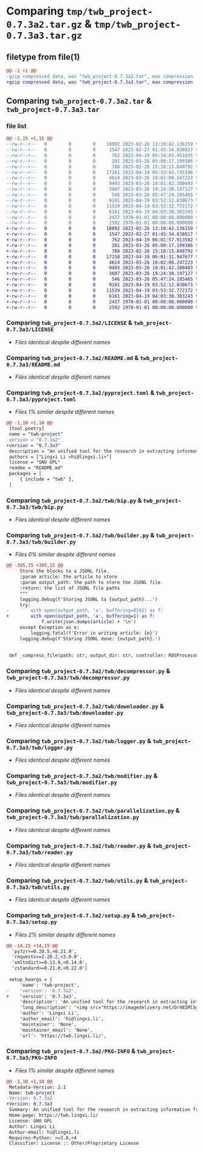 # Comparing `tmp/twb_project-0.7.3a2.tar.gz` & `tmp/twb_project-0.7.3a3.tar.gz`

## filetype from file(1)

```diff
@@ -1 +1 @@
-gzip compressed data, was "twb_project-0.7.3a2.tar", max compression
+gzip compressed data, was "twb_project-0.7.3a3.tar", max compression
```

## Comparing `twb_project-0.7.3a2.tar` & `twb_project-0.7.3a3.tar`

### file list

```diff
@@ -1,15 +1,15 @@
--rw-r--r--   0        0        0    18092 2023-02-26 13:10:42.136159 twb_project-0.7.3a2/LICENSE
--rw-r--r--   0        0        0     1547 2023-02-27 01:45:34.838817 twb_project-0.7.3a2/README.md
--rw-r--r--   0        0        0      762 2023-04-19 05:34:03.451035 twb_project-0.7.3a2/pyproject.toml
--rw-r--r--   0        0        0      201 2023-03-26 05:00:17.199386 twb_project-0.7.3a2/twb/__init__.py
--rw-r--r--   0        0        0      788 2023-02-26 15:18:15.849792 twb_project-0.7.3a2/twb/bip.py
--rw-r--r--   0        0        0    17161 2023-04-19 05:33:43.735196 twb_project-0.7.3a2/twb/builder.py
--rw-r--r--   0        0        0     4614 2023-03-26 18:02:08.247223 twb_project-0.7.3a2/twb/decompressor.py
--rw-r--r--   0        0        0     9493 2023-03-26 18:01:42.380403 twb_project-0.7.3a2/twb/downloader.py
--rw-r--r--   0        0        0     3607 2023-03-26 19:24:30.197127 twb_project-0.7.3a2/twb/logger.py
--rw-r--r--   0        0        0      546 2023-03-26 05:47:24.185465 twb_project-0.7.3a2/twb/modifier.py
--rw-r--r--   0        0        0     9101 2023-04-19 03:52:12.830673 twb_project-0.7.3a2/twb/parallelization.py
--rw-r--r--   0        0        0    11539 2023-04-19 03:53:32.772172 twb_project-0.7.3a2/twb/reader.py
--rw-r--r--   0        0        0     6161 2023-04-19 04:03:30.303243 twb_project-0.7.3a2/twb/utils.py
--rw-r--r--   0        0        0     2437 1970-01-01 00:00:00.000000 twb_project-0.7.3a2/setup.py
--rw-r--r--   0        0        0     2592 1970-01-01 00:00:00.000000 twb_project-0.7.3a2/PKG-INFO
+-rw-r--r--   0        0        0    18092 2023-02-26 13:10:42.136159 twb_project-0.7.3a3/LICENSE
+-rw-r--r--   0        0        0     1547 2023-02-27 01:45:34.838817 twb_project-0.7.3a3/README.md
+-rw-r--r--   0        0        0      762 2023-04-19 06:01:57.913582 twb_project-0.7.3a3/pyproject.toml
+-rw-r--r--   0        0        0      201 2023-03-26 05:00:17.199386 twb_project-0.7.3a3/twb/__init__.py
+-rw-r--r--   0        0        0      788 2023-02-26 15:18:15.849792 twb_project-0.7.3a3/twb/bip.py
+-rw-r--r--   0        0        0    17158 2023-04-19 06:01:31.947677 twb_project-0.7.3a3/twb/builder.py
+-rw-r--r--   0        0        0     4614 2023-03-26 18:02:08.247223 twb_project-0.7.3a3/twb/decompressor.py
+-rw-r--r--   0        0        0     9493 2023-03-26 18:01:42.380403 twb_project-0.7.3a3/twb/downloader.py
+-rw-r--r--   0        0        0     3607 2023-03-26 19:24:30.197127 twb_project-0.7.3a3/twb/logger.py
+-rw-r--r--   0        0        0      546 2023-03-26 05:47:24.185465 twb_project-0.7.3a3/twb/modifier.py
+-rw-r--r--   0        0        0     9101 2023-04-19 03:52:12.830673 twb_project-0.7.3a3/twb/parallelization.py
+-rw-r--r--   0        0        0    11539 2023-04-19 03:53:32.772172 twb_project-0.7.3a3/twb/reader.py
+-rw-r--r--   0        0        0     6161 2023-04-19 04:03:30.303243 twb_project-0.7.3a3/twb/utils.py
+-rw-r--r--   0        0        0     2437 1970-01-01 00:00:00.000000 twb_project-0.7.3a3/setup.py
+-rw-r--r--   0        0        0     2592 1970-01-01 00:00:00.000000 twb_project-0.7.3a3/PKG-INFO
```

### Comparing `twb_project-0.7.3a2/LICENSE` & `twb_project-0.7.3a3/LICENSE`

 * *Files identical despite different names*

### Comparing `twb_project-0.7.3a2/README.md` & `twb_project-0.7.3a3/README.md`

 * *Files identical despite different names*

### Comparing `twb_project-0.7.3a2/pyproject.toml` & `twb_project-0.7.3a3/pyproject.toml`

 * *Files 1% similar despite different names*

```diff
@@ -1,10 +1,10 @@
 [tool.poetry]
 name = "twb-project"
-version = "0.7.3a2"
+version = "0.7.3a3"
 description = "An unified tool for the research in extracting information from Wikipedia Edit History chunk."
 authors = ["Lingxi Li <hi@lingxi.li>"]
 license = "GNU GPL"
 readme = "README.md"
 packages = [
     { include = "twb" },
 ]
```

### Comparing `twb_project-0.7.3a2/twb/bip.py` & `twb_project-0.7.3a3/twb/bip.py`

 * *Files identical despite different names*

### Comparing `twb_project-0.7.3a2/twb/builder.py` & `twb_project-0.7.3a3/twb/builder.py`

 * *Files 0% similar despite different names*

```diff
@@ -395,15 +395,15 @@
     Store the blocks to a JSONL file.
     :param article: the article to store
     :param output_path: the path to store the JSONL file
     :return: the list of JSONL file paths
     """
     logging.debug(f'Storing JSONL to {output_path}...')
     try:
-        with open(output_path, 'a', buffering=8192) as f:
+        with open(output_path, 'a', buffering=1) as f:
             f.write(json.dumps(article) + '\n')
     except Exception as e:
         logging.fatal(f'Error in writing article: {e}')
     logging.debug(f'Storing JSONL done: {output_path}.')
 
 
 def _compress_file(path: str, output_dir: str, controller: RDSProcessController):
```

### Comparing `twb_project-0.7.3a2/twb/decompressor.py` & `twb_project-0.7.3a3/twb/decompressor.py`

 * *Files identical despite different names*

### Comparing `twb_project-0.7.3a2/twb/downloader.py` & `twb_project-0.7.3a3/twb/downloader.py`

 * *Files identical despite different names*

### Comparing `twb_project-0.7.3a2/twb/logger.py` & `twb_project-0.7.3a3/twb/logger.py`

 * *Files identical despite different names*

### Comparing `twb_project-0.7.3a2/twb/modifier.py` & `twb_project-0.7.3a3/twb/modifier.py`

 * *Files identical despite different names*

### Comparing `twb_project-0.7.3a2/twb/parallelization.py` & `twb_project-0.7.3a3/twb/parallelization.py`

 * *Files identical despite different names*

### Comparing `twb_project-0.7.3a2/twb/reader.py` & `twb_project-0.7.3a3/twb/reader.py`

 * *Files identical despite different names*

### Comparing `twb_project-0.7.3a2/twb/utils.py` & `twb_project-0.7.3a3/twb/utils.py`

 * *Files identical despite different names*

### Comparing `twb_project-0.7.3a2/setup.py` & `twb_project-0.7.3a3/setup.py`

 * *Files 2% similar despite different names*

```diff
@@ -14,15 +14,15 @@
  'py7zr>=0.20.5,<0.21.0',
  'requests>=2.28.2,<3.0.0',
  'xmltodict>=0.13.0,<0.14.0',
  'zstandard>=0.21.0,<0.22.0']
 
 setup_kwargs = {
     'name': 'twb-project',
-    'version': '0.7.3a2',
+    'version': '0.7.3a3',
     'description': 'An unified tool for the research in extracting information from Wikipedia Edit History chunk.',
     'long_description': '<img src="https://imagedelivery.net/Dr98IMl5gQ9tPkFM5JRcng/49178640-2f6d-4c23-e56f-a48eca531200/HD" alt="TWB" />\n\n# Temporal Wikipedia Blocks (TWB)\n\nTemporal Wikipedia Blocks (TWB) is a powerful Python package designed to process the extensive edit history of Wikipedia pages into easily manageable and memory-friendly blocks. The package is specifically developed to enable efficient parallelization and composition of these blocks to facilitate faster processing and analysis of large Wikipedia datasets. The original design of this package is to build other Wikipedia-oriented datasets on top of it.\n\nThe package works by dividing the Wikipedia edit history into temporal blocks, which are essentially subsets of the complete dataset that are based on time intervals. These blocks can then be easily processed and analyzed without the need to load the entire dataset into memory.\n\n## Installation\n\nThe package is available on PyPI and can be installed using pip:\n\n```bash\npip install twb-project\n```\n\n## Benefits\n\n- **Efficient**: The package is designed to be memory-friendly and can be easily parallelized to process large datasets.\n- **Fast**: The package is designed to be fast and can be easily optimized to process large datasets.\n- **Flexible**: The package is designed to be flexible and can be easily extended to support other types of blocks.\n- **Composable**: The package is designed to be composable and can be easily combined with other packages to build other datasets.\n\n## Specification\n\n- Default compression method: ZStandard.\n',
     'author': 'Lingxi Li',
     'author_email': 'hi@lingxi.li',
     'maintainer': 'None',
     'maintainer_email': 'None',
     'url': 'https://twb.lingxi.li/',
```

### Comparing `twb_project-0.7.3a2/PKG-INFO` & `twb_project-0.7.3a3/PKG-INFO`

 * *Files 1% similar despite different names*

```diff
@@ -1,10 +1,10 @@
 Metadata-Version: 2.1
 Name: twb-project
-Version: 0.7.3a2
+Version: 0.7.3a3
 Summary: An unified tool for the research in extracting information from Wikipedia Edit History chunk.
 Home-page: https://twb.lingxi.li/
 License: GNU GPL
 Author: Lingxi Li
 Author-email: hi@lingxi.li
 Requires-Python: >=3.8,<4
 Classifier: License :: Other/Proprietary License
```

